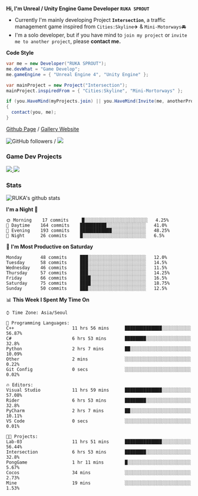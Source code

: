 **Hi, I'm Unreal / Unity Engine Game Developer `RUKA SPROUT`**

- Currently I'm mainly developing Project **`Intersection`**, a traffic management game inspired from `Cities:Skyline`✈️ & `Mini-Motorways`🚘
- I'm a solo developer, but if you have mind to `join my project` or `invite me to another project`, please **contact me.**

**Code Style**

```csharp
var me = new Developer("RUKA SPROUT");
me.devWhat = "Game Develop";
me.gameEngine = { "Unreal Engine 4", "Unity Engine" };
```

```csharp
var mainProject = new Project("Intersection");
mainProject.inspiredFrom = { "Cities:Skyline", "Mini-Mortorways" };

if (you.HaveMind(myProjects.join) || you.HaveMind(Invite(me, anotherProject)))
{
  contact(you, me);
}
```

[Github Page](https://lutca1320.github.io/) / [Gallery Website](https://rukasp.xyz/)

![GitHub followers](https://img.shields.io/github/followers/lutca1320?label=Follow&style=social) / [![](https://img.shields.io/badge/Gmail-lutca1320%40gmail.com-blue)](mailto:lutca1320@gmail.com)

### Game Dev Projects

<a href="https://github.com/lutca1320/Intersection">
  <img src="https://github-readme-stats.vercel.app/api/pin/?username=lutca1320&repo=Intersection" />
</a>
<a href="https://github.com/lutca1320/Together">
  <img src="https://github-readme-stats.vercel.app/api/pin/?username=lutca1320&repo=Together" />
</a>


### Stats

![RUKA's github stats](https://github-readme-stats.vercel.app/api?username=lutca1320&show_icons=true&include_all_commits=true&count_private=true&hide=contribs,prs)

<!--START_SECTION:waka-->
**I'm a Night 🦉** 

```text
🌞 Morning    17 commits     █░░░░░░░░░░░░░░░░░░░░░░░░   4.25% 
🌆 Daytime    164 commits    ██████████░░░░░░░░░░░░░░░   41.0% 
🌃 Evening    193 commits    ████████████░░░░░░░░░░░░░   48.25% 
🌙 Night      26 commits     █░░░░░░░░░░░░░░░░░░░░░░░░   6.5%

```
📅 **I'm Most Productive on Saturday** 

```text
Monday       48 commits     ███░░░░░░░░░░░░░░░░░░░░░░   12.0% 
Tuesday      58 commits     ███░░░░░░░░░░░░░░░░░░░░░░   14.5% 
Wednesday    46 commits     ███░░░░░░░░░░░░░░░░░░░░░░   11.5% 
Thursday     57 commits     ███░░░░░░░░░░░░░░░░░░░░░░   14.25% 
Friday       66 commits     ████░░░░░░░░░░░░░░░░░░░░░   16.5% 
Saturday     75 commits     ████░░░░░░░░░░░░░░░░░░░░░   18.75% 
Sunday       50 commits     ███░░░░░░░░░░░░░░░░░░░░░░   12.5%

```


📊 **This Week I Spent My Time On** 

```text
⌚︎ Time Zone: Asia/Seoul

💬 Programming Languages: 
C++                      11 hrs 56 mins      ██████████████░░░░░░░░░░░   56.87% 
C#                       6 hrs 53 mins       ████████░░░░░░░░░░░░░░░░░   32.8% 
Python                   2 hrs 7 mins        ██░░░░░░░░░░░░░░░░░░░░░░░   10.09% 
Other                    2 mins              ░░░░░░░░░░░░░░░░░░░░░░░░░   0.22% 
Git Config               0 secs              ░░░░░░░░░░░░░░░░░░░░░░░░░   0.02%

🔥 Editors: 
Visual Studio            11 hrs 59 mins      ██████████████░░░░░░░░░░░   57.08% 
Rider                    6 hrs 53 mins       ████████░░░░░░░░░░░░░░░░░   32.8% 
PyCharm                  2 hrs 7 mins        ██░░░░░░░░░░░░░░░░░░░░░░░   10.11% 
VS Code                  0 secs              ░░░░░░░░░░░░░░░░░░░░░░░░░   0.01%

🐱‍💻 Projects: 
Lab-03                   11 hrs 51 mins      ██████████████░░░░░░░░░░░   56.44% 
Intersection             6 hrs 53 mins       ████████░░░░░░░░░░░░░░░░░   32.8% 
PongGame                 1 hr 11 mins        █░░░░░░░░░░░░░░░░░░░░░░░░   5.67% 
Cocos                    34 mins             ░░░░░░░░░░░░░░░░░░░░░░░░░   2.73% 
Mine                     19 mins             ░░░░░░░░░░░░░░░░░░░░░░░░░   1.53%

```


<!--END_SECTION:waka-->
